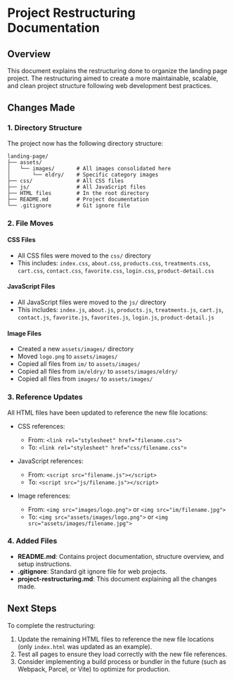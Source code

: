 # Project Restructuring Documentation

## Overview

This document explains the restructuring done to organize the landing page project. The restructuring aimed to create a more maintainable, scalable, and clean project structure following web development best practices.

## Changes Made

### 1. Directory Structure

The project now has the following directory structure:

```
landing-page/
├── assets/
│   └── images/       # All images consolidated here
│       └── eldry/    # Specific category images
├── css/              # All CSS files
├── js/               # All JavaScript files
├── HTML files        # In the root directory
├── README.md         # Project documentation
└── .gitignore        # Git ignore file
```

### 2. File Moves

#### CSS Files
- All CSS files were moved to the `css/` directory
- This includes: `index.css`, `about.css`, `products.css`, `treatments.css`, `cart.css`, `contact.css`, `favorite.css`, `login.css`, `product-detail.css`

#### JavaScript Files
- All JavaScript files were moved to the `js/` directory
- This includes: `index.js`, `about.js`, `products.js`, `treatments.js`, `cart.js`, `contact.js`, `favorite.js`, `favorites.js`, `login.js`, `product-detail.js`

#### Image Files
- Created a new `assets/images/` directory
- Moved `logo.png` to `assets/images/`
- Copied all files from `im/` to `assets/images/`
- Copied all files from `im/eldry/` to `assets/images/eldry/`
- Copied all files from `images/` to `assets/images/`

### 3. Reference Updates

All HTML files have been updated to reference the new file locations:

- CSS references:
  - From: `<link rel="stylesheet" href="filename.css">`
  - To: `<link rel="stylesheet" href="css/filename.css">`

- JavaScript references:
  - From: `<script src="filename.js"></script>`
  - To: `<script src="js/filename.js"></script>`

- Image references:
  - From: `<img src="images/logo.png">` or `<img src="im/filename.jpg">`
  - To: `<img src="assets/images/logo.png">` or `<img src="assets/images/filename.jpg">`

### 4. Added Files

- **README.md**: Contains project documentation, structure overview, and setup instructions.
- **.gitignore**: Standard git ignore file for web projects.
- **project-restructuring.md**: This document explaining all the changes made.

## Next Steps

To complete the restructuring:

1. Update the remaining HTML files to reference the new file locations (only `index.html` was updated as an example).
2. Test all pages to ensure they load correctly with the new file references.
3. Consider implementing a build process or bundler in the future (such as Webpack, Parcel, or Vite) to optimize for production. 